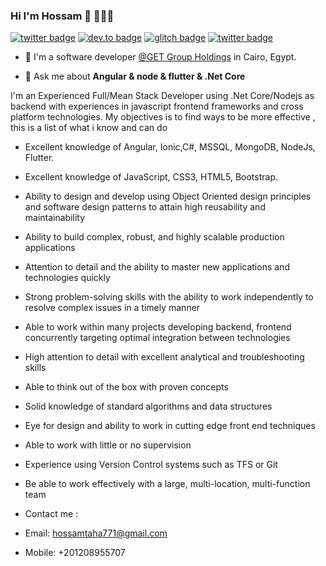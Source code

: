 ### Hi I'm Hossam 👋 👨🏻‍💻

[![twitter badge](https://img.shields.io/badge/twitter-@hossamtaha771-%231FA1F1?style=flat&logo=twitter&logoColor=white)](https://twitter.com/hossamtaha771)
[![dev.to badge](https://img.shields.io/badge/linkedin-hossamtaha-%230177B5?style=flat&logo=linkedin)](https://www.linkedin.com/in/hossamtaha/)
[![glitch badge](https://img.shields.io/badge/youtube-hossamtaha-%23FF0000?style=flat&logo=youtube)](https://www.youtube.com/channel/UC9PNFk1HkaFmO0aHacGnWRQ?view_as=subscriber)
[![twitter badge](https://img.shields.io/badge/instagram-hossam7815-%23E4415F?style=flat&logo=instagram&logoColor=white)](https://www.instagram.com/hossam7815/)


- 🔭 I'm a software developer [@GET Group Holdings](https://www.getgroup.com/) in Cairo, Egypt.

- 💬 Ask me about **Angular & node & flutter & .Net Core**

I'm an Experienced Full/Mean Stack Developer using .Net Core/Nodejs as backend with experiences in javascript frontend frameworks and cross platform technologies.
My objectives is to find ways to be more effective , this is a list of what i know and can do

* Excellent knowledge of Angular, Ionic,C#, MSSQL, MongoDB, NodeJs, Flutter.
* Excellent knowledge of JavaScript, CSS3, HTML5, Bootstrap.
* Ability to design and develop using Object Oriented design principles and software design patterns to attain high reusability and maintainability
* Ability to build complex, robust, and highly scalable production applications
* Attention to detail and the ability to master new applications and technologies quickly
* Strong problem-solving skills with the ability to work independently to resolve complex issues in a timely manner
* Able to work within many projects developing backend, frontend concurrently targeting optimal integration between technologies
* High attention to detail with excellent analytical and troubleshooting skills
* Able to think out of the box with proven concepts
* Solid knowledge of standard algorithms and data structures
* Eye for design and ability to work in cutting edge front end techniques
* Able to work with little or no supervision
* Experience using Version Control systems such as TFS or Git
* Be able to work effectively with a large, multi-location, multi-function team


* Contact me :
* Email: hossamtaha771@gmail.com
* Mobile: +201208955707 
